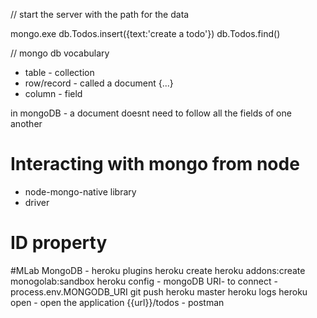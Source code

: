// start the server with the path for the data

mongo.exe
db.Todos.insert({text:'create a todo'})
db.Todos.find()

// mongo db vocabulary

- table - collection
- row/record - called a document {...}
- column - field

in mongoDB - a document doesnt need to follow all the fields of one another

# Interacting with mongo from node

- node-mongo-native library
- driver 


# ID property

#MLab MongoDB - heroku plugins 
heroku create
heroku addons:create monogolab:sandbox
heroku config
    - mongoDB URI- to connect 
    - process.env.MONGODB_URI
git push heroku master 
heroku logs
heroku open - open the application
{{url}}/todos - postman